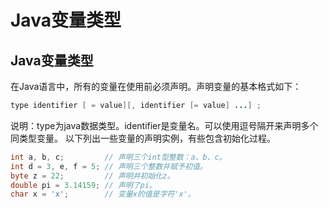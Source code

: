 # Java变量类型 #

## Java变量类型 ##

在Java语言中，所有的变量在使用前必须声明。声明变量的基本格式如下：
```java
type identifier [ = value][, identifier [= value] ...] ;
```
说明：type为java数据类型。identifier是变量名。可以使用逗号隔开来声明多个同类型变量。
以下列出一些变量的声明实例，有些包含初始化过程。
```java
int a, b, c;         // 声明三个int型整数：a、b、c。
int d = 3, e, f = 5; // 声明三个整数并赋予初值。
byte z = 22;         // 声明并初始化z。
double pi = 3.14159; // 声明了pi。
char x = 'x';        // 变量x的值是字符'x'。
```
